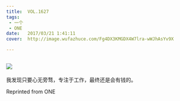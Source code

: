 ```yaml
---
title:	VOL.1627
tags:
 - 一个
 - ONE
date:	2017/03/21 1:41:11
cover:	http://image.wufazhuce.com/Fg4DX3KMGDX4W7lra-wWJhAsYv9X

---
```

![](http://image.wufazhuce.com/Fg4DX3KMGDX4W7lra-wWJhAsYv9X)
---

我发现只要心无旁骛，专注于工作，最终还是会有钱的。
 
Reprinted from ONE
